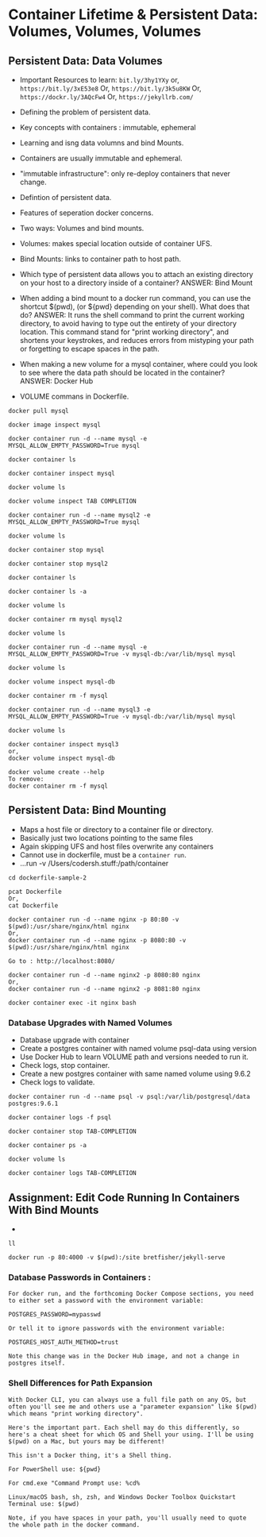 # Container Lifetime & Persistent Data: Volumes, Volumes, Volumes

## Persistent Data: Data Volumes

* Important Resources to learn: ```bit.ly/3hy1YXy``` or, 
```https://bit.ly/3xE53e8``` Or, ```https://bit.ly/3k5u8KW``` Or, ```https://dockr.ly/3AQcFw4``` Or, 
```https://jekyllrb.com/```
* Defining the problem of persistent data.
* Key concepts with containers : immutable, ephemeral
* Learning and isng data volumns and bind Mounts.
* Containers are usually immutable and ephemeral.
* "immutable infrastructure": only re-deploy containers that never change.
* Defintion of persistent data.
* Features of seperation docker concerns.
* Two ways: Volumes and bind mounts.
* Volumes: makes special location outside of container UFS.
* Bind Mounts: links to container path to host path.
* Which type of persistent data allows you to attach an existing directory on your host to a directory inside of a container?
ANSWER: Bind Mount
* When adding a bind mount to a docker run command, you can use the shortcut $(pwd), (or ${pwd} depending on your shell). What does that do?
ANSWER: It runs the shell command to print the current working directory, to avoid having to type out the entirety of your directory location.
This command stand for "print working directory", and shortens your keystrokes, and reduces errors from mistyping your path or forgetting to escape spaces in the path.
* When making a new volume for a mysql container, where could you look to see where the data path should be located in the container?
ANSWER: Docker Hub

* VOLUME commans in Dockerfile.

```
docker pull mysql

docker image inspect mysql

docker container run -d --name mysql -e MYSQL_ALLOW_EMPTY_PASSWORD=True mysql

docker container ls

docker container inspect mysql

docker volume ls

docker volume inspect TAB COMPLETION

docker container run -d --name mysql2 -e MYSQL_ALLOW_EMPTY_PASSWORD=True mysql

docker volume ls

docker container stop mysql

docker container stop mysql2

docker container ls

docker container ls -a

docker volume ls

docker container rm mysql mysql2

docker volume ls

docker container run -d --name mysql -e MYSQL_ALLOW_EMPTY_PASSWORD=True -v mysql-db:/var/lib/mysql mysql

docker volume ls

docker volume inspect mysql-db

docker container rm -f mysql

docker container run -d --name mysql3 -e MYSQL_ALLOW_EMPTY_PASSWORD=True -v mysql-db:/var/lib/mysql mysql

docker volume ls

docker container inspect mysql3
or,
docker volume inspect mysql-db

docker volume create --help
To remove:
docker container rm -f mysql

```

## Persistent Data: Bind Mounting
* Maps a host file or directory to a container file or directory.
* Basically just two locations pointing to the same files
* Again skipping UFS and host files overwrite any containers 
* Cannot use in dockerfile, must be a ```container run```. 
* ...run -v /Users/codersh.stuff:/path/container

```
cd dockerfile-sample-2

pcat Dockerfile
Or,
cat Dockerfile

docker container run -d --name nginx -p 80:80 -v $(pwd):/usr/share/nginx/html nginx
Or,
docker container run -d --name nginx -p 8080:80 -v $(pwd):/usr/share/nginx/html nginx

Go to : http://localhost:8080/

docker container run -d --name nginx2 -p 8080:80 nginx
Or, 
docker container run -d --name nginx2 -p 8081:80 nginx

docker container exec -it nginx bash
```
### Database Upgrades with Named Volumes
* Database upgrade with container
* Create a postgres container with named volume psql-data using version 
* Use Docker Hub to learn VOLUME path and versions needed to run it. 
* Check logs, stop container.
* Create a new postgres container with same named volume using 9.6.2
* Check logs to validate.
```
docker container run -d --name psql -v psql:/var/lib/postgresql/data postgres:9.6.1

docker container logs -f psql

docker container stop TAB-COMPLETION

docker container ps -a

docker volume ls

docker container logs TAB-COMPLETION
```

## Assignment: Edit Code Running In Containers With Bind Mounts
* 

```
ll

docker run -p 80:4000 -v $(pwd):/site bretfisher/jekyll-serve
```
### Database Passwords in Containers :
```
For docker run, and the forthcoming Docker Compose sections, you need to either set a password with the environment variable:

POSTGRES_PASSWORD=mypasswd

Or tell it to ignore passwords with the environment variable:

POSTGRES_HOST_AUTH_METHOD=trust

Note this change was in the Docker Hub image, and not a change in postgres itself.
```
### Shell Differences for Path Expansion 
```
With Docker CLI, you can always use a full file path on any OS, but often you'll see me and others use a "parameter expansion" like $(pwd) which means "print working directory".

Here's the important part. Each shell may do this differently, so here's a cheat sheet for which OS and Shell your using. I'll be using $(pwd) on a Mac, but yours may be different!

This isn't a Docker thing, it's a Shell thing.

For PowerShell use: ${pwd} 

For cmd.exe "Command Prompt use: %cd%

Linux/macOS bash, sh, zsh, and Windows Docker Toolbox Quickstart Terminal use: $(pwd) 

Note, if you have spaces in your path, you'll usually need to quote the whole path in the docker command.
```
